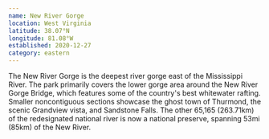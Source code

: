 ```yaml
---
name: New River Gorge
location: West Virginia
latitude: 38.07°N
longitude: 81.08°W
established: 2020-12-27
category: eastern
---
```


The New River Gorge is the deepest river gorge east of the Mississippi River. The park primarily covers the lower gorge area around the New River Gorge Bridge, which features some of the country's best whitewater rafting. Smaller noncontiguous sections showcase the ghost town of Thurmond, the scenic Grandview vista, and Sandstone Falls. The other 65,165 (263.71km) of the redesignated national river is now a national preserve, spanning 53mi (85km) of the New River.
